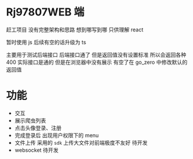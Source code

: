# Rj97807WEB 端

赶工项目 没有完整架构和思路 想到哪写到哪 只供理解 react

暂时使用 js 后续有空的话升级为 ts

主要用于测试后端接口 后端接口通了 但是返回值没有设置标准 所以会返回各种 400 实际接口是通的 但是在浏览器中没有展示
有空了在 go_zero 中修改默认的返回值

# 功能

- 交互
- 展示爬虫列表
- 点击头像登录、注册
- 完成登录后 出现用户权限下的 menu
- 文件上传 采用的 `sdk` 上传大文件对前端极度不友好 待开发
- websocket 待开发
